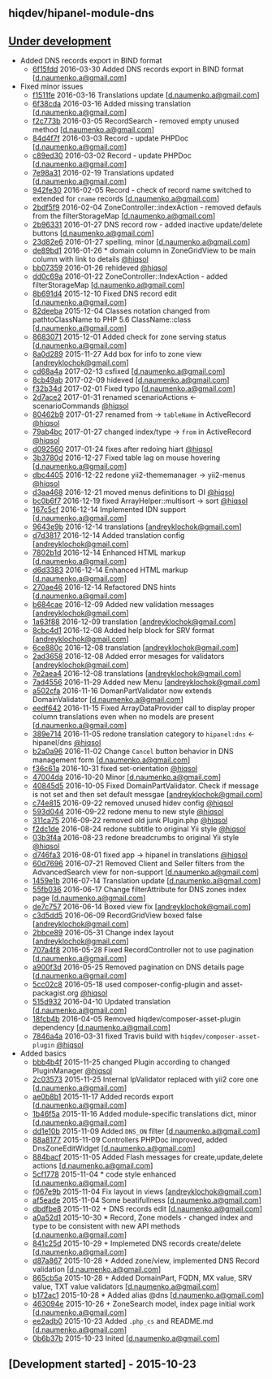hiqdev/hipanel-module-dns
-------------------------

## [Under development]

- Added DNS records export in BIND format
    - [6f15fdd] 2016-03-30 Added DNS records export in BIND format [d.naumenko.a@gmail.com]
- Fixed minor issues
    - [f1511fe] 2016-03-16 Translations update [d.naumenko.a@gmail.com]
    - [6f38cda] 2016-03-16 Added missing translation [d.naumenko.a@gmail.com]
    - [f2c773b] 2016-03-05 RecordSearch - removed empty unused method [d.naumenko.a@gmail.com]
    - [84d4f7f] 2016-03-03 Record - update PHPDoc [d.naumenko.a@gmail.com]
    - [c89ed30] 2016-03-02 Record - update PHPDoc [d.naumenko.a@gmail.com]
    - [7e98a31] 2016-02-19 Translations updated [d.naumenko.a@gmail.com]
    - [942fe30] 2016-02-05 Record - check of record name switched to extended for `cname` records [d.naumenko.a@gmail.com]
    - [2bdf5f9] 2016-02-04 ZoneController::indexAction - removed defauls from the filterStorageMap [d.naumenko.a@gmail.com]
    - [2b96331] 2016-01-27 DNS record row - added inactive update/delete buttons [d.naumenko.a@gmail.com]
    - [23d82e6] 2016-01-27 spelling, minor [d.naumenko.a@gmail.com]
    - [de89bd1] 2016-01-26 * domain column in ZoneGridView to be main column with link to details [@hiqsol]
    - [bb07359] 2016-01-26 rehideved [@hiqsol]
    - [dd0c69a] 2016-01-22 ZoneController::IndexAction - added filterStorageMap [d.naumenko.a@gmail.com]
    - [8b691d4] 2015-12-10 Fixed DNS record edit [d.naumenko.a@gmail.com]
    - [82deeba] 2015-12-04 Classes notation changed from pathtoClassName to PHP 5.6 ClassName::class [d.naumenko.a@gmail.com]
    - [8683071] 2015-12-01 Added check for zone serving status [d.naumenko.a@gmail.com]
    - [8a0d289] 2015-11-27 Add box for info to zone view [andreyklochok@gmail.com]
    - [cd68a4a] 2017-02-13 csfixed [d.naumenko.a@gmail.com]
    - [8cb49ab] 2017-02-09 hideved [d.naumenko.a@gmail.com]
    - [f32b34d] 2017-02-01 Fixed typo [d.naumenko.a@gmail.com]
    - [2d7ace2] 2017-01-31 renamed scenarioActions <- scenarioCommands [@hiqsol]
    - [80462b9] 2017-01-27 renamed from -> `tableName` in ActiveRecord [@hiqsol]
    - [79ab4bc] 2017-01-27 changed index/type -> `from` in ActiveRecord [@hiqsol]
    - [d092560] 2017-01-24 fixes after redoing hiart [@hiqsol]
    - [3b3780d] 2016-12-27 Fixed table lag on mouse hovering [d.naumenko.a@gmail.com]
    - [dbc4405] 2016-12-22 redone yii2-thememanager -> yii2-menus [@hiqsol]
    - [d3aa468] 2016-12-21 moved menus definitions to DI [@hiqsol]
    - [bc0b6f7] 2016-12-19 fixed ArrayHelper::multisort -> sort [@hiqsol]
    - [167c5cf] 2016-12-14 Implemented IDN support [d.naumenko.a@gmail.com]
    - [9643e9b] 2016-12-14 translations [andreyklochok@gmail.com]
    - [d7d3817] 2016-12-14 Added translation config [andreyklochok@gmail.com]
    - [7802b1d] 2016-12-14 Enhanced HTML markup [d.naumenko.a@gmail.com]
    - [d6d3383] 2016-12-14 Enhanced HTML markup [d.naumenko.a@gmail.com]
    - [270ae46] 2016-12-14 Refactored DNS hints [d.naumenko.a@gmail.com]
    - [b684cae] 2016-12-09 Added new validation messages [andreyklochok@gmail.com]
    - [1a63f88] 2016-12-09 translation [andreyklochok@gmail.com]
    - [8cbc4d1] 2016-12-08 Added help block for SRV format [andreyklochok@gmail.com]
    - [6ce880c] 2016-12-08 translation [andreyklochok@gmail.com]
    - [2ad3658] 2016-12-08 Added error mesages for validators [andreyklochok@gmail.com]
    - [7e2aea4] 2016-12-08 translations [andreyklochok@gmail.com]
    - [7ad4556] 2016-11-29 Added new Menu [andreyklochok@gmail.com]
    - [a502cfa] 2016-11-16 DomanPartValidator now extends DomainValidator [d.naumenko.a@gmail.com]
    - [eedf642] 2016-11-15 Fixed ArrayDataProvider call to display proper column translations even when no models are present [d.naumenko.a@gmail.com]
    - [389e714] 2016-11-05 redone translation category to `hipanel:dns` <- hipanel/dns [@hiqsol]
    - [b2a0a96] 2016-11-02 Change `Cancel` button behavior in DNS management form [d.naumenko.a@gmail.com]
    - [f36c61a] 2016-10-31 fixed set-orientation [@hiqsol]
    - [47004da] 2016-10-20 Minor [d.naumenko.a@gmail.com]
    - [40845d5] 2016-10-05 Fixed DomainPartValidator. Check if message is not set and then set default messgae [andreyklochok@gmail.com]
    - [c74e815] 2016-09-22 removed unused hidev config [@hiqsol]
    - [593d044] 2016-09-22 redone menu to new style [@hiqsol]
    - [311ca75] 2016-09-22 removed old junk Plugin.php [@hiqsol]
    - [f2dc1de] 2016-08-24 redone subtitle to original Yii style [@hiqsol]
    - [03b3f4a] 2016-08-23 redone breadcrumbs to original Yii style [@hiqsol]
    - [d746fa3] 2016-08-01 fixed app -> hipanel in translations [@hiqsol]
    - [60d7696] 2016-07-21 Removed Client and Seller filters from the AdvancedSearch view for non-support [d.naumenko.a@gmail.com]
    - [1459e1b] 2016-07-14 Translation update [d.naumenko.a@gmail.com]
    - [55fb036] 2016-06-17 Change filterAttribute for DNS zones index page [d.naumenko.a@gmail.com]
    - [de7c757] 2016-06-14 Boxed view fix [andreyklochok@gmail.com]
    - [c3d5dd5] 2016-06-09 RecordGridView boxed false [andreyklochok@gmail.com]
    - [2bbce89] 2016-05-31 Change index layout [andreyklochok@gmail.com]
    - [707a4f8] 2016-05-28 Fixed RecordController not to use pagination [d.naumenko.a@gmail.com]
    - [a900f3d] 2016-05-25 Removed pagination on DNS details page [d.naumenko.a@gmail.com]
    - [5cc02c8] 2016-05-18 used composer-config-plugin and asset-packagist.org [@hiqsol]
    - [515d932] 2016-04-10 Updated translation [d.naumenko.a@gmail.com]
    - [18fcb4b] 2016-04-05 Removed hiqdev/composer-asset-plugin dependency [d.naumenko.a@gmail.com]
    - [7846a4a] 2016-03-31 fixed Travis build with `hiqdev/composer-asset-plugin` [@hiqsol]
- Added basics
    - [bbb4b4f] 2015-11-25 changed Plugin according to changed PluginManager [@hiqsol]
    - [2c03573] 2015-11-25 Internal IpValidator replaced with yii2 core one [d.naumenko.a@gmail.com]
    - [ae0b8b1] 2015-11-17 Added records export [d.naumenko.a@gmail.com]
    - [1b46f5a] 2015-11-16 Added module-specific translations dict, minor [d.naumenko.a@gmail.com]
    - [dd1e10b] 2015-11-09 Added `DNS_ON` filter [d.naumenko.a@gmail.com]
    - [88a8177] 2015-11-09 Controllers PHPDoc improved, added DnsZoneEditWidget [d.naumenko.a@gmail.com]
    - [884bacf] 2015-11-05 Added Flash messages for create,update,delete actions [d.naumenko.a@gmail.com]
    - [5cf1778] 2015-11-04 * code style enhanced [d.naumenko.a@gmail.com]
    - [f067e9b] 2015-11-04 Fix layout in views [andreyklochok@gmail.com]
    - [af5eade] 2015-11-04 Some beatifullness [d.naumenko.a@gmail.com]
    - [dbdfbe8] 2015-11-02 + DNS records edit [d.naumenko.a@gmail.com]
    - [a0a52d1] 2015-10-30 * Record, Zone models - changed index and type to be consistent with new API methods [d.naumenko.a@gmail.com]
    - [841c25d] 2015-10-29 + Implemeted DNS records create/delete [d.naumenko.a@gmail.com]
    - [d87a867] 2015-10-28 + Added zone/view, implemented DNS Record validation [d.naumenko.a@gmail.com]
    - [865cb5a] 2015-10-28 + Added DomainPart, FQDN, MX value, SRV value, TXT value validators [d.naumenko.a@gmail.com]
    - [b172ac1] 2015-10-28 * Added alias @dns [d.naumenko.a@gmail.com]
    - [463094e] 2015-10-26 + ZoneSearch model, index page initial work [d.naumenko.a@gmail.com]
    - [ee2adb0] 2015-10-23 Added `.php_cs` and README.md [d.naumenko.a@gmail.com]
    - [0b6b37b] 2015-10-23 Inited [d.naumenko.a@gmail.com]

## [Development started] - 2015-10-23

[@hiqsol]: https://github.com/hiqsol
[sol@hiqdev.com]: https://github.com/hiqsol
[@SilverFire]: https://github.com/SilverFire
[silverfire@hiqdev.com]: https://github.com/SilverFire
[@tafid]: https://github.com/tafid
[tafid@hiqdev.com]: https://github.com/tafid
[@BladeRoot]: https://github.com/BladeRoot
[bladeroot@hiqdev.com]: https://github.com/BladeRoot
[7846a4a]: https://github.com/hiqdev/hipanel-module-dns/commit/7846a4a
[6f15fdd]: https://github.com/hiqdev/hipanel-module-dns/commit/6f15fdd
[f1511fe]: https://github.com/hiqdev/hipanel-module-dns/commit/f1511fe
[6f38cda]: https://github.com/hiqdev/hipanel-module-dns/commit/6f38cda
[f2c773b]: https://github.com/hiqdev/hipanel-module-dns/commit/f2c773b
[84d4f7f]: https://github.com/hiqdev/hipanel-module-dns/commit/84d4f7f
[c89ed30]: https://github.com/hiqdev/hipanel-module-dns/commit/c89ed30
[7e98a31]: https://github.com/hiqdev/hipanel-module-dns/commit/7e98a31
[942fe30]: https://github.com/hiqdev/hipanel-module-dns/commit/942fe30
[2bdf5f9]: https://github.com/hiqdev/hipanel-module-dns/commit/2bdf5f9
[2b96331]: https://github.com/hiqdev/hipanel-module-dns/commit/2b96331
[23d82e6]: https://github.com/hiqdev/hipanel-module-dns/commit/23d82e6
[de89bd1]: https://github.com/hiqdev/hipanel-module-dns/commit/de89bd1
[bb07359]: https://github.com/hiqdev/hipanel-module-dns/commit/bb07359
[dd0c69a]: https://github.com/hiqdev/hipanel-module-dns/commit/dd0c69a
[8b691d4]: https://github.com/hiqdev/hipanel-module-dns/commit/8b691d4
[82deeba]: https://github.com/hiqdev/hipanel-module-dns/commit/82deeba
[8683071]: https://github.com/hiqdev/hipanel-module-dns/commit/8683071
[8a0d289]: https://github.com/hiqdev/hipanel-module-dns/commit/8a0d289
[bbb4b4f]: https://github.com/hiqdev/hipanel-module-dns/commit/bbb4b4f
[2c03573]: https://github.com/hiqdev/hipanel-module-dns/commit/2c03573
[ae0b8b1]: https://github.com/hiqdev/hipanel-module-dns/commit/ae0b8b1
[1b46f5a]: https://github.com/hiqdev/hipanel-module-dns/commit/1b46f5a
[dd1e10b]: https://github.com/hiqdev/hipanel-module-dns/commit/dd1e10b
[88a8177]: https://github.com/hiqdev/hipanel-module-dns/commit/88a8177
[884bacf]: https://github.com/hiqdev/hipanel-module-dns/commit/884bacf
[5cf1778]: https://github.com/hiqdev/hipanel-module-dns/commit/5cf1778
[f067e9b]: https://github.com/hiqdev/hipanel-module-dns/commit/f067e9b
[af5eade]: https://github.com/hiqdev/hipanel-module-dns/commit/af5eade
[dbdfbe8]: https://github.com/hiqdev/hipanel-module-dns/commit/dbdfbe8
[a0a52d1]: https://github.com/hiqdev/hipanel-module-dns/commit/a0a52d1
[841c25d]: https://github.com/hiqdev/hipanel-module-dns/commit/841c25d
[d87a867]: https://github.com/hiqdev/hipanel-module-dns/commit/d87a867
[865cb5a]: https://github.com/hiqdev/hipanel-module-dns/commit/865cb5a
[b172ac1]: https://github.com/hiqdev/hipanel-module-dns/commit/b172ac1
[463094e]: https://github.com/hiqdev/hipanel-module-dns/commit/463094e
[ee2adb0]: https://github.com/hiqdev/hipanel-module-dns/commit/ee2adb0
[0b6b37b]: https://github.com/hiqdev/hipanel-module-dns/commit/0b6b37b
[f32b34d]: https://github.com/hiqdev/hipanel-module-dns/commit/f32b34d
[2d7ace2]: https://github.com/hiqdev/hipanel-module-dns/commit/2d7ace2
[80462b9]: https://github.com/hiqdev/hipanel-module-dns/commit/80462b9
[79ab4bc]: https://github.com/hiqdev/hipanel-module-dns/commit/79ab4bc
[d092560]: https://github.com/hiqdev/hipanel-module-dns/commit/d092560
[3b3780d]: https://github.com/hiqdev/hipanel-module-dns/commit/3b3780d
[dbc4405]: https://github.com/hiqdev/hipanel-module-dns/commit/dbc4405
[d3aa468]: https://github.com/hiqdev/hipanel-module-dns/commit/d3aa468
[bc0b6f7]: https://github.com/hiqdev/hipanel-module-dns/commit/bc0b6f7
[167c5cf]: https://github.com/hiqdev/hipanel-module-dns/commit/167c5cf
[9643e9b]: https://github.com/hiqdev/hipanel-module-dns/commit/9643e9b
[d7d3817]: https://github.com/hiqdev/hipanel-module-dns/commit/d7d3817
[7802b1d]: https://github.com/hiqdev/hipanel-module-dns/commit/7802b1d
[d6d3383]: https://github.com/hiqdev/hipanel-module-dns/commit/d6d3383
[270ae46]: https://github.com/hiqdev/hipanel-module-dns/commit/270ae46
[b684cae]: https://github.com/hiqdev/hipanel-module-dns/commit/b684cae
[1a63f88]: https://github.com/hiqdev/hipanel-module-dns/commit/1a63f88
[8cbc4d1]: https://github.com/hiqdev/hipanel-module-dns/commit/8cbc4d1
[6ce880c]: https://github.com/hiqdev/hipanel-module-dns/commit/6ce880c
[2ad3658]: https://github.com/hiqdev/hipanel-module-dns/commit/2ad3658
[7e2aea4]: https://github.com/hiqdev/hipanel-module-dns/commit/7e2aea4
[7ad4556]: https://github.com/hiqdev/hipanel-module-dns/commit/7ad4556
[a502cfa]: https://github.com/hiqdev/hipanel-module-dns/commit/a502cfa
[eedf642]: https://github.com/hiqdev/hipanel-module-dns/commit/eedf642
[389e714]: https://github.com/hiqdev/hipanel-module-dns/commit/389e714
[b2a0a96]: https://github.com/hiqdev/hipanel-module-dns/commit/b2a0a96
[f36c61a]: https://github.com/hiqdev/hipanel-module-dns/commit/f36c61a
[47004da]: https://github.com/hiqdev/hipanel-module-dns/commit/47004da
[40845d5]: https://github.com/hiqdev/hipanel-module-dns/commit/40845d5
[c74e815]: https://github.com/hiqdev/hipanel-module-dns/commit/c74e815
[593d044]: https://github.com/hiqdev/hipanel-module-dns/commit/593d044
[311ca75]: https://github.com/hiqdev/hipanel-module-dns/commit/311ca75
[f2dc1de]: https://github.com/hiqdev/hipanel-module-dns/commit/f2dc1de
[03b3f4a]: https://github.com/hiqdev/hipanel-module-dns/commit/03b3f4a
[d746fa3]: https://github.com/hiqdev/hipanel-module-dns/commit/d746fa3
[60d7696]: https://github.com/hiqdev/hipanel-module-dns/commit/60d7696
[1459e1b]: https://github.com/hiqdev/hipanel-module-dns/commit/1459e1b
[55fb036]: https://github.com/hiqdev/hipanel-module-dns/commit/55fb036
[de7c757]: https://github.com/hiqdev/hipanel-module-dns/commit/de7c757
[c3d5dd5]: https://github.com/hiqdev/hipanel-module-dns/commit/c3d5dd5
[2bbce89]: https://github.com/hiqdev/hipanel-module-dns/commit/2bbce89
[707a4f8]: https://github.com/hiqdev/hipanel-module-dns/commit/707a4f8
[a900f3d]: https://github.com/hiqdev/hipanel-module-dns/commit/a900f3d
[5cc02c8]: https://github.com/hiqdev/hipanel-module-dns/commit/5cc02c8
[515d932]: https://github.com/hiqdev/hipanel-module-dns/commit/515d932
[18fcb4b]: https://github.com/hiqdev/hipanel-module-dns/commit/18fcb4b
[Under development]: https://github.com/hiqdev/hipanel-module-dns/releases
[cd68a4a]: https://github.com/hiqdev/hipanel-module-dns/commit/cd68a4a
[8cb49ab]: https://github.com/hiqdev/hipanel-module-dns/commit/8cb49ab

